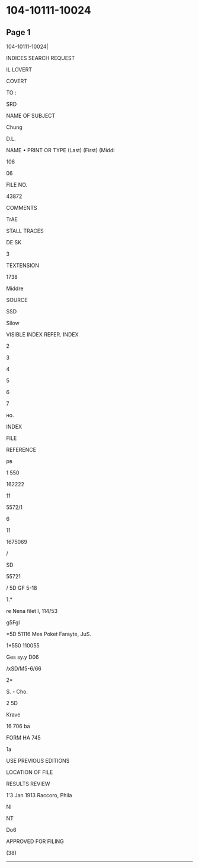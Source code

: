 # 104-10111-10024

## Page 1

104-10111-10024|

INDICES SEARCH REQUEST

IL LOVERT

COVERT

TO :

SRD

NAME OF SUBJECT

Chung

D.L.

NAME • PRINT OR TYPE (Last) (First) (Middi

106

06

FILE NO.

43872

COMMENTS

TrAE

STALL TRACES

DE SK

3

TEXTENSION

1738

Middre

SOURCE

SSD

Silow

VISIBLE INDEX REFER. INDEX

2

3

4

5

6

7

но.

INDEX

FILE

REFERENCE

рв

1 550

162222

11

5572/1

6

11

1675069

/

SD

55721

/ 5D GF 5-18

1.*

re Nena filet l, 114/53

g5Fgl

*5D 51116 Mes Poket Farayte, JuS.

1*550 110055

Ges sy.y D06

/xSD/M5-6/66

2*

S. - Cho.

2 5D

Krave

16 706 ba

FORM HA 745

1a

USE PREVIOUS EDITIONS

LOCATION OF FILE

RESULTS REVIEW

1'3 Jan 1913 Raccoro, Phila

NI

NT

Do6

APPROVED FOR FILING

(38)

---

